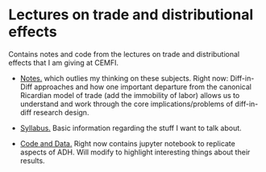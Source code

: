 # Lectures on trade and distributional effects

Contains notes and code from the lectures on trade and distributional effects that I am giving at CEMFI.

- [Notes.](https://github.com/mwaugh0328/lectures-on-trade-and-distributional-effects/blob/master/notes/cemfi_notes.pdf) which outlies my thinking on these subjects. Right now: Diff-in-Diff approaches and how one important departure from the canonical Ricardian model of trade (add the immobility of labor) allows us to understand and work through the core implications/problems of diff-in-diff research design.  

- [Syllabus.](https://github.com/mwaugh0328/lectures-on-trade-and-distributional-effects/blob/master/syllabus/syllabus_waugh_cemfi_trade.pdf) Basic information regarding the stuff I want to talk about.

- [Code and Data.](https://github.com/mwaugh0328/lectures-on-trade-and-distributional-effects/tree/master/code) Right now contains jupyter notebook to replicate aspects of ADH. Will modify to highlight interesting things about their results.
